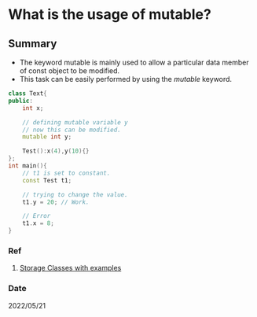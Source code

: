 # What is the usage of mutable?
## Summary
- The keyword mutable is mainly used to allow a particular data member of const object to be modified. 
- This task can be easily performed by using the *mutable* keyword. 
~~~c++
class Text{
public:
    int x;

    // defining mutable variable y
    // now this can be modified.
    mutable int y;

    Test():x(4),y(10){}
};
int main(){
    // t1 is set to constant.
    const Test t1;

    // trying to change the value.
    t1.y = 20; // Work.

    // Error
    t1.x = 8;    
}
~~~

### Ref
1. [Storage Classes with examples](https://www.geeksforgeeks.org/storage-classes-in-c-with-examples/)

### Date
2022/05/21